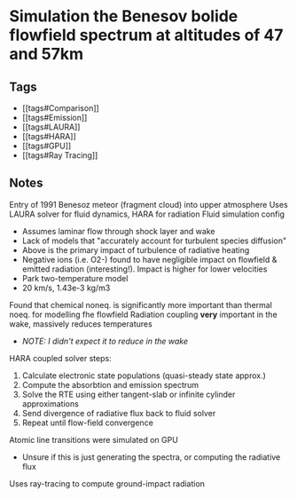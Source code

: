 # Simulation the Benesov bolide flowfield spectrum at altitudes of 47 and 57km

## Tags

  - [[tags#Comparison]]
  - [[tags#Emission]]
  - [[tags#LAURA]]
  - [[tags#HARA]]
  - [[tags#GPU]]
  - [[tags#Ray Tracing]]

## Notes

Entry of 1991 Benesoz meteor (fragment cloud) into upper atmosphere
Uses LAURA solver for fluid dynamics, HARA for radiation
Fluid simulation config
 - Assumes laminar flow through shock layer and wake
 - Lack of models that "accurately account for turbulent species diffusion"
 - Above is the primary impact of turbulence of radiative heating
 - Negative ions (i.e. O2-) found to have negligible impact on flowfield & 
   emitted radiation (interesting!). Impact is higher for lower velocities
 - Park two-temperature model
 - 20 km/s, 1.43e-3 kg/m3

Found that chemical noneq. is significantly more important than thermal noeq. for
modelling fhe flowfield
Radiation coupling **very** important in the wake, massively reduces temperatures
  - _NOTE: I didn't expect it to reduce in the wake_

HARA coupled solver steps:
  1. Calculate electronic state populations (quasi-steady state approx.)
  2. Compute the absorbtion and emission spectrum
  3. Solve the RTE using either tangent-slab or infinite cylinder approximations
  4. Send divergence of radiative flux back to fluid solver
  5. Repeat until flow-field convergence

Atomic line transitions were simulated on GPU
  - Unsure if this is just generating the spectra, or computing the radiative flux

Uses ray-tracing to compute ground-impact radiation

